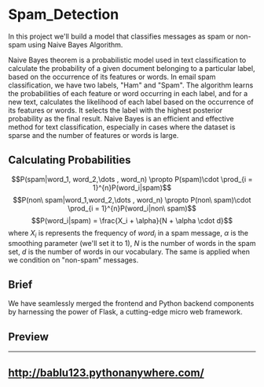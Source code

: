 # Spam_Detection
In this project we'll build a model that classifies messages as spam or non-spam using Naive Bayes Algorithm.

Naive Bayes theorem is a probabilistic model used in text classification to calculate the probability of a given document belonging to a particular label, based on the occurrence of its features or words. In email spam classification, we have two labels, "Ham" and "Spam". 
The algorithm learns the probabilities of each feature or word occurring in each label, and for a new text, calculates the likelihood of each label based on the occurrence of its features or words. It selects the label with the highest posterior probability as the final result. Naive Bayes is an efficient and effective method for text classification, especially in cases where the dataset is sparse and the number of features or words is large.

## Calculating Probabilities

$$P(spam|word_1, word_2,\dots , word_n) \propto P(spam)\cdot \prod_{i = 1}^{n}P(word_i|spam)$$
$$P(non\ spam|word_1,word_2,\dots , word_n) \propto P(non\ spam)\cdot \prod_{i = 1}^{n}P(word_i|non\ spam)$$
$$P(word_i|spam) = \frac{X_i + \alpha}{N + \alpha \cdot d}$$ where $X_i$ is represents the frequency of $word_i$ in a spam message, $\alpha$ is the smoothing parameter (we'll set it to 1), $N$ is the number of words in the spam set, $d$ is the number of words in our vocabulary. The same is applied when we condition on "non-spam" messages.

## Brief

We have seamlessly merged the frontend and Python backend components by harnessing the power of Flask, a cutting-edge micro web framework.

## Preview

---
http://bablu123.pythonanywhere.com/
---
